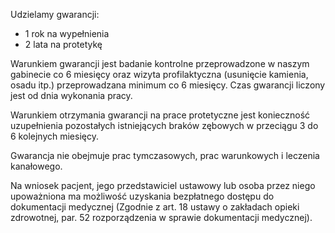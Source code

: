Udzielamy gwarancji:

- 1 rok na wypełnienia
- 2 lata na protetykę

Warunkiem gwarancji jest badanie kontrolne przeprowadzone w naszym gabinecie co 6 miesięcy oraz wizyta profilaktyczna (usunięcie kamienia, osadu itp.) przeprowadzana minimum co 6 miesięcy. Czas gwarancji liczony jest od dnia wykonania pracy.

Warunkiem otrzymania gwarancji na prace protetyczne jest konieczność uzupełnienia pozostałych istniejących braków zębowych w przeciągu 3 do 6 kolejnych miesięcy.

Gwarancja nie obejmuje prac tymczasowych, prac warunkowych i leczenia kanałowego.

Na wniosek pacjent, jego przedstawiciel ustawowy lub osoba przez niego upoważniona ma możliwość uzyskania bezpłatnego dostępu do dokumentacji medycznej (Zgodnie z art. 18 ustawy o zakładach opieki zdrowotnej, par. 52 rozporządzenia w sprawie dokumentacji medycznej).
